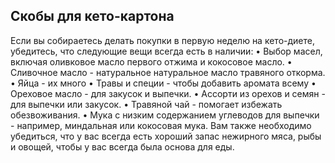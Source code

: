 ## Скобы для кето-картона

Если вы собираетесь делать покупки в первую неделю на кето-диете, убедитесь, что следующие вещи всегда есть в наличии:
• Выбор масел, включая оливковое масло первого отжима и кокосовое масло.
• Сливочное масло - натуральное натуральное масло травяного откорма.
• Яйца - их много
• Травы и специи - чтобы добавить аромата всему
• Ореховое масло - для закусок и выпечки.
• Ассорти из орехов и семян - для выпечки или закусок.
• Травяной чай - помогает избежать обезвоживания.
• Мука с низким содержанием углеводов для выпечки - например, миндальная или кокосовая мука.
Вам также необходимо убедиться, что у вас всегда есть хороший запас нежирного мяса, рыбы и овощей, чтобы у вас всегда была основа для еды.